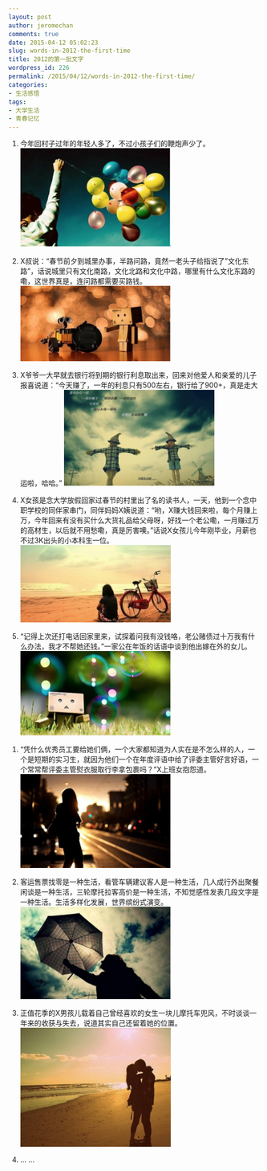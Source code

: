 ```yaml
---
layout: post
author: jeromechan
comments: true
date: 2015-04-12 05:02:23
slug: words-in-2012-the-first-time
title: 2012的第一批文字
wordpress_id: 226
permalink: /2015/04/12/words-in-2012-the-first-time/
categories:
- 生活感悟
tags:
- 大学生活
- 青春记忆
---
```



	
  1. 今年回村子过年的年轻人多了，不过小孩子们的鞭炮声少了。
[![Screen Shot 2015-04-12 at 12.51.12 PM](/images/2015-04-12-words-in-2012-the-first-time/Screen-Shot-2015-04-12-at-12.51.12-PM-300x197.png)](/images/2015-04-12-words-in-2012-the-first-time/Screen-Shot-2015-04-12-at-12.51.12-PM.png)

	
  2. X叔说：“春节前夕到城里办事，半路问路，竟然一老头子给指说了”文化东路”，话说城里只有文化南路，文化北路和文化中路，哪里有什么文化东路的嘞，这世界真是，连问路都需要买路钱。
[![Screen Shot 2015-04-12 at 12.51.25 PM](/images/2015-04-12-words-in-2012-the-first-time/Screen-Shot-2015-04-12-at-12.51.25-PM-300x150.png)](/images/2015-04-12-words-in-2012-the-first-time/Screen-Shot-2015-04-12-at-12.51.25-PM.png)

	
  3. X爷爷一大早就去银行将到期的银行利息取出来，回来对他爱人和亲爱的儿子报喜说道：“今天赚了，一年的利息只有500左右，银行给了900+，真是走大运啦，哈哈。”
[![Screen Shot 2015-04-12 at 12.51.32 PM](/images/2015-04-12-words-in-2012-the-first-time/Screen-Shot-2015-04-12-at-12.51.32-PM-300x191.png)](/images/2015-04-12-words-in-2012-the-first-time/Screen-Shot-2015-04-12-at-12.51.32-PM.png)

	
  4. X女孩是念大学放假回家过春节的村里出了名的读书人，一天，他到一个念中职学校的同伴家串门，同伴妈妈X姨说道：“哟，X赚大钱回来啦，每个月赚上万，今年回来有没有买什么大货礼品给父母呀，好找一个老公嘞，一月赚过万的高材生，以后就不用愁嘞，真是厉害噢。”话说X女孩儿今年刚毕业，月薪也不过3K出头的小本科生一位。
[![Screen Shot 2015-04-12 at 12.51.41 PM](/images/2015-04-12-words-in-2012-the-first-time/Screen-Shot-2015-04-12-at-12.51.41-PM-300x154.png)](/images/2015-04-12-words-in-2012-the-first-time/Screen-Shot-2015-04-12-at-12.51.41-PM.png)

	
  5. “记得上次还打电话回家里来，试探着问我有没钱咯，老公赌债过十万我有什么办法，我才不帮她还钱。”一家公在年饭的话语中谈到他出嫁在外的女儿。
[![Screen Shot 2015-04-12 at 12.51.50 PM](/images/2015-04-12-words-in-2012-the-first-time/Screen-Shot-2015-04-12-at-12.51.50-PM-300x168.png)](/images/2015-04-12-words-in-2012-the-first-time/Screen-Shot-2015-04-12-at-12.51.50-PM.png)


<!-- more -->

	
  1. “凭什么优秀员工要给她们俩，一个大家都知道为人实在是不怎么样的人，一个是短期的实习生，就因为他们一个在年度评语中给了评委主管好言好语，一个常常帮评委主管熨衣服取行李拿包裹吗？”X上班女抱怨道。
[![Screen Shot 2015-04-12 at 12.51.57 PM](/images/2015-04-12-words-in-2012-the-first-time/Screen-Shot-2015-04-12-at-12.51.57-PM-300x187.png)](/images/2015-04-12-words-in-2012-the-first-time/Screen-Shot-2015-04-12-at-12.51.57-PM.png)

	
  2. 客运售票找零是一种生活，看管车辆建议客人是一种生活，几人成行外出聚餐闲谈是一种生活，三轮摩托拉客高价是一种生活，不知觉感性发表几段文字是一种生活。生活多样化发展，世界缤纷式演变。
[![Screen Shot 2015-04-12 at 12.52.06 PM](/images/2015-04-12-words-in-2012-the-first-time/Screen-Shot-2015-04-12-at-12.52.06-PM-300x184.png)](/images/2015-04-12-words-in-2012-the-first-time/Screen-Shot-2015-04-12-at-12.52.06-PM.png)

	
  3. 正值花季的X男孩儿载着自己曾经喜欢的女生一块儿摩托车兜风，不时谈谈一年来的收获与失去，说道其实自己还留着她的位置。
[![Screen Shot 2015-04-12 at 12.52.12 PM](/images/2015-04-12-words-in-2012-the-first-time/Screen-Shot-2015-04-12-at-12.52.12-PM-300x237.png)](/images/2015-04-12-words-in-2012-the-first-time/Screen-Shot-2015-04-12-at-12.52.12-PM.png)

	
  4. ... ...


